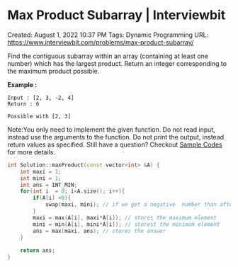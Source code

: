 # Max Product Subarray | Interviewbit

Created: August 1, 2022 10:37 PM
Tags: Dynamic Programming
URL: https://www.interviewbit.com/problems/max-product-subarray/

Find the contiguous subarray within an array (containing at least one number) which has the largest product.
 Return an integer corresponding to the maximum product possible.

**Example :**

```
Input : [2, 3, -2, 4]
Return : 6

Possible with [2, 3]

```

Note:You only need to implement the given function. Do not read input, instead use the arguments to the function. Do not print the output, instead return values as specified. Still have a question? Checkout [Sample Codes](https://www.interviewbit.com/pages/sample_codes/) for more details.

```cpp
int Solution::maxProduct(const vector<int> &A) {
    int maxi = 1;
    int mini = 1;
    int ans = INT_MIN;
    for(int i  = 0; i<A.size(); i++){
        if(A[i] <0){
            swap(maxi, mini); // if we get a negative  number than after multiplying negative a maximum it will become minimum number similarly with maximum
        }
        maxi = max(A[i], maxi*A[i]); // stores the maximum element
        mini = min(A[i], mini*A[i]); // storest the minimum element
        ans = max(maxi, ans); // stores the answer
    }
    
    return ans;   
}
```